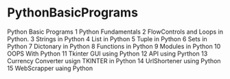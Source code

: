 # PythonBasicPrograms
Python Basic Programs
1 Python Fundamentals
2 FlowControls and Loops in Python.
3 Strings in Python
4 List in Python
5 Tuple in Python
6 Sets in Python
7 Dictonary in Python
8 Functions in Python
9 Modules in Python
10 OOPS With Python
11 Tkinter GUI using Python
12 API using Pyrthon
13 Currency Converter usign TKINTER in Python
14 UrlShortener using Python
15 WebScrapper uaing Python
